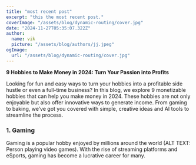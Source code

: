 ```yaml
---
title: "most recent post"
excerpt: "this the most recent post."
coverImage: "/assets/blog/dynamic-routing/cover.jpg"
date: "2024-11-27T05:35:07.322Z"
author:
  name: vik
  picture: "/assets/blog/authors/jj.jpeg"
ogImage:
  url: "/assets/blog/dynamic-routing/cover.jpg"
---
```


**9 Hobbies to Make Money in 2024: Turn Your Passion into Profits**

Looking for fun and easy ways to turn your hobbies into a profitable side hustle or even a full-time business? In this blog, we explore 9 monetizable hobbies that can help you make money in 2024. These hobbies are not only enjoyable but also offer innovative ways to generate income. From gaming to baking, we’ve got you covered with simple, creative ideas and AI tools to streamline the process.

### 1. Gaming

Gaming is a popular hobby enjoyed by millions around the world (ALT TEXT: Person playing video games). With the rise of streaming platforms and eSports, gaming has become a lucrative career for many.
